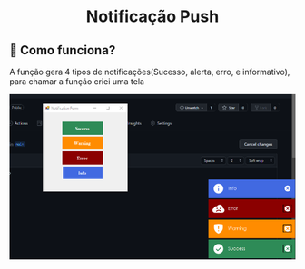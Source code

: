 <h1 align="center">Notificação Push</h1>

<h2>🤔 Como funciona?</h2>
<p>A função gera 4 tipos de notificações(Sucesso, alerta, erro, e informativo), para chamar a função criei uma tela</p>

<div align="center">
   <img src="https://github.com/MPprogramacao/notificacao_win/blob/main/Screenshot_1.png" alt="Projeto"/>
</div>
